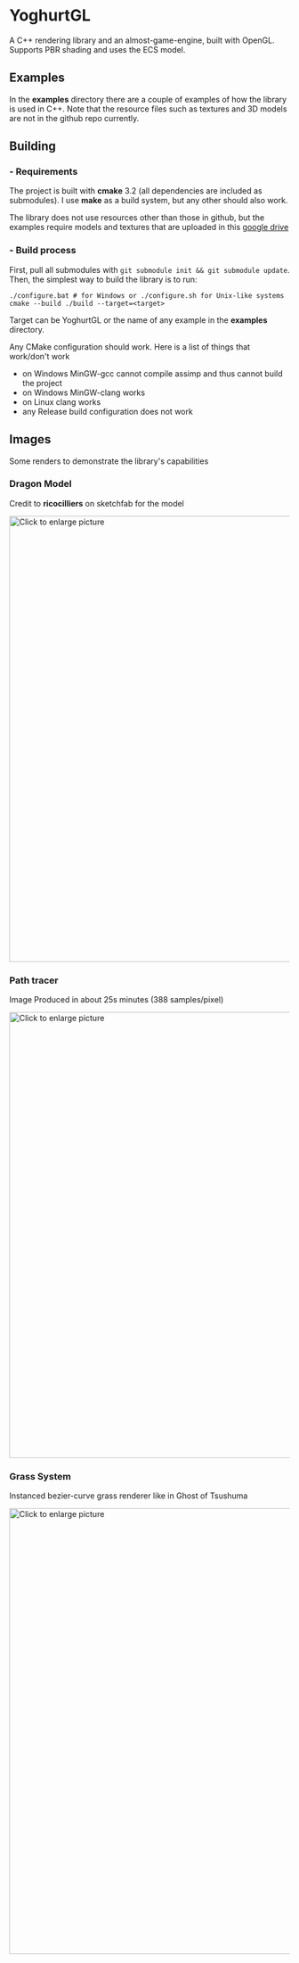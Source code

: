 # YoghurtGL

A C++ rendering library and an almost-game-engine, built with OpenGL. Supports PBR shading and uses the ECS model.

## Examples

In the **examples** directory there are a couple of examples of how the library is used in C++. Note that the resource files such as textures and 3D models are not in the github repo currently.

## Building

### - Requirements

The project is built with **cmake** 3.2 (all dependencies are included as submodules).
I use **make** as a build system, but any other should also work. 

The library does not use resources other than those in github, but the examples require models and textures that are uploaded in this [google drive](https://drive.google.com/drive/folders/1NYudbCy1uhkO4FWUEhxi7uQqQz1VXAd2?usp=share_link)

### - Build process

First, pull all submodules with `git submodule init && git submodule update`. Then, the simplest way to build the library is to run:
```
./configure.bat # for Windows or ./configure.sh for Unix-like systems
cmake --build ./build --target=<target>
```
Target can be YoghurtGL or the name of any example in the **examples** directory.

Any CMake configuration should work. Here is a list of things that work/don't work
 - on Windows MinGW-gcc cannot compile assimp and thus cannot build the project
 - on Windows MinGW-clang works
 - on Linux clang works
 - any Release build configuration does not work

## Images
Some renders to demonstrate the library's capabilities

### Dragon Model
Credit to **ricocilliers** on sketchfab for the model

<a href="https://drive.google.com/uc?export=view&id=1gTfoDRnjRbrKdWHwY5qHUAdUvYiD2Z5A"><img src="https://drive.google.com/uc?export=view&id=1gTfoDRnjRbrKdWHwY5qHUAdUvYiD2Z5A" style="width: 800px; max-width: 100%; height: auto" title="Click to enlarge picture" /></a>


### Path tracer
Image Produced in about 25s minutes (388 samples/pixel)

<a href="https://drive.google.com/uc?export=view&id=1sRir8FPeh9nHrYyl-iSlhj9ytEPnj14U"><img src="https://drive.google.com/uc?export=view&id=1sRir8FPeh9nHrYyl-iSlhj9ytEPnj14U" style="width: 800px; max-width: 100%; height: auto" title="Click to enlarge picture" /></a>

### Grass System
Instanced bezier-curve grass renderer like in Ghost of Tsushuma

<a href="https://drive.usercontent.google.com/download?id=110osTozUbIyYYl-WG-onTJ56pytweWTd&export=view&authuser=0"><img src="https://drive.usercontent.google.com/download?id=110osTozUbIyYYl-WG-onTJ56pytweWTd&export=view&authuser=0" style="width: 800px; max-width: 100%; height: auto" title="Click to enlarge picture" /></a>

